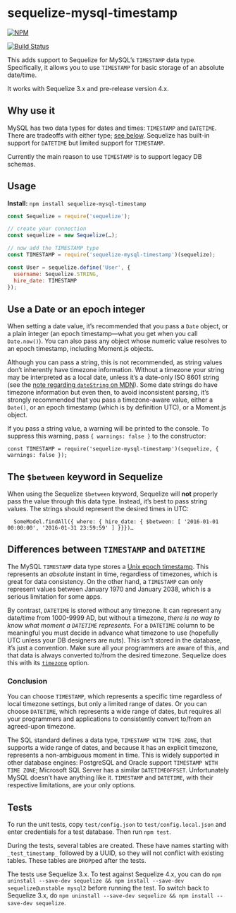 # sequelize-mysql-timestamp

[![NPM](https://nodei.co/npm/sequelize-mysql-timestamp.png)](https://nodei.co/npm/sequelize-mysql-timestamp/)

[![Build Status](https://travis-ci.org/natesilva/sequelize-mysql-timestamp.svg?branch=master)](https://travis-ci.org/natesilva/sequelize-mysql-timestamp
)

This adds support to Sequelize for MySQL’s `TIMESTAMP` data type. Specifically, it allows you to use `TIMESTAMP` for basic storage of an absolute date/time.

It works with Sequelize 3.x and pre-release version 4.x.

## Why use it

MySQL has two data types for dates and times: `TIMESTAMP` and `DATETIME`. There are tradeoffs with either type; [see below](#differences-between-timestamp-and-datetime). Sequelize has built-in support for `DATETIME` but limited support for `TIMESTAMP`.

Currently the main reason to use `TIMESTAMP` is to support legacy DB schemas.

## Usage

**Install:** `npm install sequelize-mysql-timestamp`

```javascript
const Sequelize = require('sequelize');

// create your connection
const sequelize = new Sequelize(…);

// now add the TIMESTAMP type
const TIMESTAMP = require('sequelize-mysql-timestamp')(sequelize);

const User = sequelize.define('User', {
  username: Sequelize.STRING,
  hire_date: TIMESTAMP
});
```

## Use a Date or an epoch integer

When setting a date value, it’s recommended that you pass a `Date` object, or a plain integer (an epoch timestamp—what you get when you call `Date.now()`). You can also pass any object whose numeric value resolves to an epoch timestamp, including Moment.js objects.

Although you can pass a string, this is not recommended, as string values don’t inherently have timezone information. Without a timezone your string may be interpreted as a local date, unless it’s a date-only ISO 8601 string (see the [note regarding `dateString` on MDN](https://developer.mozilla.org/en-US/docs/Web/JavaScript/Reference/Global_Objects/Date)). Some date strings do have timezone information but even then, to avoid inconsistent parsing, it’s strongly recommended that you pass a timezone-aware value, either a `Date()`, or an epoch timestamp (which is by definition UTC), or a Moment.js object.

If you pass a string value, a warning will be printed to the console. To suppress this warning, pass `{ warnings: false }` to the constructor:

```
const TIMESTAMP = require('sequelize-mysql-timestamp')(sequelize, { warnings: false });
```

## The `$between` keyword in Sequelize

When using the Sequelize `$between` keyword, Sequelize will **not** properly pass the value through this data type. Instead, it’s best to pass string values. The strings should represent the desired times in UTC:

```
  SomeModel.findAll({ where: { hire_date: { $between: [ '2016-01-01 00:00:00', '2016-01-31 23:59:59' ] }}})…
```

## Differences between `TIMESTAMP` and `DATETIME`

The MySQL `TIMESTAMP` data type stores a [Unix epoch timestamp](https://en.wikipedia.org/wiki/Unix_time). This represents an _absolute_ instant in time, regardless of timezones, which is great for data consistency. On the other hand, a `TIMESTAMP` can only represent values between January 1970 and January 2038, which is a serious limitation for some apps.

By contrast, `DATETIME` is stored without any timezone. It can represent any date/time from 1000-9999 AD, but without a timezone, _there is no way to know what moment a `DATETIME` represents_. For a `DATETIME` column to be meaningful you must decide in advance what timezone to use (hopefully UTC unless your DB designers are nuts). This isn’t stored in the database, it’s just a convention. Make sure all your programmers are aware of this, and that data is always converted to/from the desired timezone. Sequelize does this with its [`timezone`](http://docs.sequelizejs.com/en/latest/api/sequelize/#new-sequelizedatabase-usernamenull-passwordnull-options) option.

### Conclusion

You can choose `TIMESTAMP`, which represents a specific time regardless of local timezone settings, but only a limited range of dates. Or you can choose `DATETIME`, which represents a wide range of dates, but requires all your programmers and applications to consistently convert to/from an agreed-upon timezone.

The SQL standard defines a data type, `TIMESTAMP WITH TIME ZONE`, that supports a wide range of dates, and because it has an explicit timezone, represents a non-ambiguous moment in time. This is widely supported in other database engines: PostgreSQL and Oracle support `TIMESTAMP WITH TIME ZONE`; Microsoft SQL Server has a similar `DATETIMEOFFSET`. Unfortunately MySQL doesn’t have anything like it. `TIMESTAMP` and `DATETIME`, with their respective limitations, are your only options.

## Tests

To run the unit tests, copy `test/config.json` to `test/config.local.json` and enter credentials for a test database. Then run `npm test`.

During the tests, several tables are created. These have names starting with `_test_timestamp_` followed by a UUID, so they will not conflict with existing tables. These tables are `DROP`ped after the tests.

The tests use Sequelize 3.x. To test against Sequelize 4.x, you can do `npm uninstall --save-dev sequelize && npm install --save-dev sequelize@unstable mysql2` before running the test. To switch back to Sequelize 3.x, do `npm uninstall --save-dev sequelize && npm install --save-dev sequelize`.
